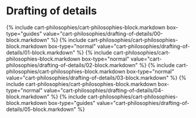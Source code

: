 <div data-role="collapsible" data-inset="false">
  <h1 class="cart-collapsible-div">Drafting of details</h1>

<div class="cart-philosophies-wrapper">
{% include cart-philosophies/cart-philosophies-block.markdown box-type="guides" value="cart-philosophies/drafting-of-details/00-block.markdown" %}
{% include cart-philosophies/cart-philosophies-block.markdown box-type="normal" value="cart-philosophies/drafting-of-details/01-block.markdown" %}
{% include cart-philosophies/cart-philosophies-block.markdown box-type="normal" value="cart-philosophies/drafting-of-details/02-block.markdown" %}
{% include cart-philosophies/cart-philosophies-block.markdown box-type="normal" value="cart-philosophies/drafting-of-details/03-block.markdown" %}
{% include cart-philosophies/cart-philosophies-block.markdown box-type="normal" value="cart-philosophies/drafting-of-details/04-block.markdown" %}
{% include cart-philosophies/cart-philosophies-block.markdown box-type="guides" value="cart-philosophies/drafting-of-details/05-block.markdown" %}
</div>

</div>